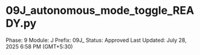 # 09J_autonomous_mode_toggle_READY.py

Phase: 9
Module: J
Prefix: 09J_
Status: Approved
Last Updated: July 28, 2025 6:58 PM (GMT+5:30)